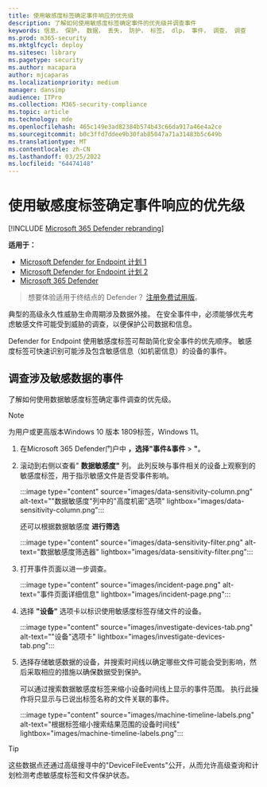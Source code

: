 ```yaml
---
title: 使用敏感度标签确定事件响应的优先级
description: 了解如何使用敏感度标签确定事件的优先级并调查事件
keywords: 信息， 保护， 数据， 丢失， 防护， 标签， dlp， 事件， 调查， 调查
ms.prod: m365-security
ms.mktglfcycl: deploy
ms.sitesec: library
ms.pagetype: security
ms.author: macapara
author: mjcaparas
ms.localizationpriority: medium
manager: dansimp
audience: ITPro
ms.collection: M365-security-compliance
ms.topic: article
ms.technology: mde
ms.openlocfilehash: 465c149e3ad82384b574b43c66da917a46e4a2ce
ms.sourcegitcommit: b0c3ffd7ddee9b30fab85047a71a31483b5c649b
ms.translationtype: MT
ms.contentlocale: zh-CN
ms.lasthandoff: 03/25/2022
ms.locfileid: "64474148"
---
```

# <a name="use-sensitivity-labels-to-prioritize-incident-response"></a>使用敏感度标签确定事件响应的优先级

[!INCLUDE [Microsoft 365 Defender rebranding](../../includes/microsoft-defender.md)]

**适用于：**
- [Microsoft Defender for Endpoint 计划 1](https://go.microsoft.com/fwlink/p/?linkid=2154037)
- [Microsoft Defender for Endpoint 计划 2](https://go.microsoft.com/fwlink/p/?linkid=2154037)
- [Microsoft 365 Defender](https://go.microsoft.com/fwlink/?linkid=2118804)

> 想要体验适用于终结点的 Defender？ [注册免费试用版](https://signup.microsoft.com/create-account/signup?products=7f379fee-c4f9-4278-b0a1-e4c8c2fcdf7e&ru=https://aka.ms/MDEp2OpenTrial?ocid=docs-wdatp-exposedapis-abovefoldlink)。

典型的高级永久性威胁生命周期涉及数据外接。 在安全事件中，必须能够优先考虑敏感文件可能受到威胁的调查，以便保护公司数据和信息。

Defender for Endpoint 使用敏感度标签可帮助简化安全事件的优先顺序。 敏感度标签可快速识别可能涉及包含敏感信息（如机密信息）的设备的事件。

## <a name="investigate-incidents-that-involve-sensitive-data"></a>调查涉及敏感数据的事件

了解如何使用数据敏感度标签确定事件调查的优先级。

> [!NOTE]
> 为用户或更高版本Windows 10 版本 1809标签，Windows 11。

1. 在Microsoft 365 Defender门户中 **，选择"事件&事件** \> **"**。

2. 滚动到右侧以查看" **数据敏感度"** 列。 此列反映与事件相关的设备上观察到的敏感度标签，用于指示敏感文件是否受事件影响。

   :::image type="content" source="images/data-sensitivity-column.png" alt-text="&quot;数据敏感度&quot;列中的&quot;高度机密&quot;选项" lightbox="images/data-sensitivity-column.png":::

    还可以根据数据敏感度 **进行筛选**

    :::image type="content" source="images/data-sensitivity-filter.png" alt-text="数据敏感度筛选器" lightbox="images/data-sensitivity-filter.png":::

3. 打开事件页面以进一步调查。

   :::image type="content" source="images/incident-page.png" alt-text="事件页面详细信息" lightbox="images/incident-page.png":::

4. 选择 **"设备"** 选项卡以标识使用敏感度标签存储文件的设备。

   :::image type="content" source="images/investigate-devices-tab.png" alt-text="&quot;设备&quot;选项卡" lightbox="images/investigate-devices-tab.png":::

5. 选择存储敏感数据的设备，并搜索时间线以确定哪些文件可能会受到影响，然后采取相应的措施以确保数据受到保护。

   可以通过搜索数据敏感度标签来缩小设备时间线上显示的事件范围。 执行此操作将只显示与已说出标签名称的文件关联的事件。

   :::image type="content" source="images/machine-timeline-labels.png" alt-text="根据标签缩小搜索结果范围的设备时间线" lightbox="images/machine-timeline-labels.png":::

> [!TIP]
> 这些数据点还通过高级搜寻中的"DeviceFileEvents"公开，从而允许高级查询和计划检测考虑敏感度标签和文件保护状态。
